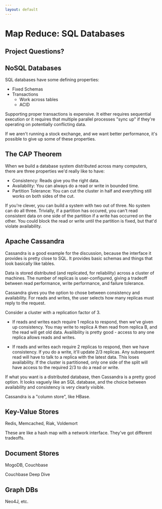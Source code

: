 ```yaml
---
layout: default
---
```


# Map Reduce: SQL Databases

## Project Questions?

## NoSQL Databases

SQL databases have some defining properties:

 - Fixed Schemas
 - Transactions
   - Work across tables
   - ACID

Supporting proper transactions is expensive. It either requires sequential
execution or it requires that multiple parallel processes "sync up" if they're
operating on potentially conflicting data.

If we aren't running a stock exchange, and we want better performance, it's
possible to give up some of these properties. 


## The CAP Theorem

When we build a database system distributed across many computers, 
there are three properties we'd really like to have:

 - Consistency: Reads give you the right data.
 - Availability: You can always do a read or write in bounded time.
 - Partition Tolerance: You can cut the cluster in half and everything
     still works on both sides of the cut.

If you're clever, you can build a system with two out of three. No system can
do all three. Trivially, if a partition has occured, you can't read consistent
data on one side of the partition if a write has occurred on the other. You
could block the read or write until the partition is fixed, but that'd violate
availability.


## Apache Cassandra

Cassandra is a good example for the discussion, because the interface it
provides is pretty close to SQL. It provides basic schemas and things that look
basically like tables.

Data is stored distributed (and replicated, for reliability) across a cluster
of machines. The number of replicas is user-configured, giving a tradeoff between
read performance, write performance, and failure tolerance. 

Cassandra gives you the option to chose between consistency and availability.
For reads and writes, the user selects how many replicas must reply to the
request.

Consider a cluster with a replication factor of 3.

 - If reads and writes each require 1 replica to respond, then we've given up
   consistency. You may write to replica A then read from replica B, and the
   read will get old data. Availibility is pretty good - access to any one replica
   allows reads and writes.

 - If reads and writes each require 2 replicas to respond, then we have
   consistency. If you do a write, it'll update 2/3 replicas. Any subsequent
   read will have to talk to a replica with the latest data. This loses 
   availability. If the cluster is partitioned, only one side of the split will
   have access to the required 2/3 to do a read or write.

If what you want is a distributed database, then Cassandra is a pretty good
option. It looks vaguely like an SQL database, and the choice between
availability and consistency is very clearly visible.

Cassandra is a "column store", like HBase.


## Key-Value Stores

Redis, Memcached, Riak, Voldemort

These are like a hash map with a network interface. They've got different
tradeoffs.


## Document Stores

MogoDB, Couchbase

Couchbase Deep Dive




## Graph DBs

Neo4J, etc.


